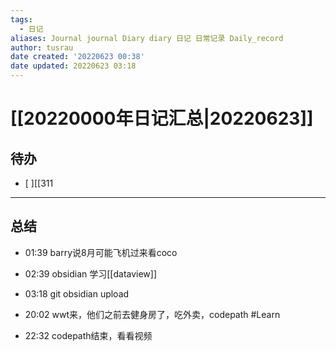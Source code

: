 ```yaml
---
tags:
  - 日记
aliases: Journal journal Diary diary 日记 日常记录 Daily_record
author: tusrau
date created: '20220623 00:38'
date updated: 20220623 03:18
---
```


# [[20220000年日记汇总|20220623]]

## 待办

- [ ][[311

---

## 总结

- 01:39 barry说8月可能飞机过来看coco
- 02:39 obsidian 学习[[dataview]]

- 03:18 git obsidian upload

- 20:02 wwt来，他们之前去健身房了，吃外卖，codepath #Learn
- 22:32 codepath结束，看看视频